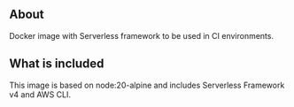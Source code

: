 ## About
Docker image with Serverless framework to be used in CI environments.

## What is included
This image is based on node:20-alpine and includes Serverless Framework v4 and AWS CLI.
